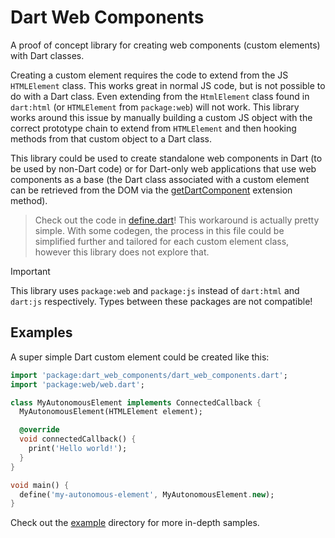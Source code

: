 # Dart Web Components
A proof of concept library for creating web components (custom elements) with Dart classes.

Creating a custom element requires the code to extend from the JS `HTMLElement` class. This works great in normal JS code, but is not possible to do with a Dart class. Even extending from the `HtmlElement` class found in `dart:html` (or `HTMLElement` from `package:web`) will not work. This library works around this issue by manually building a custom JS object with the correct prototype chain to extend from `HTMLElement` and then hooking methods from that custom object to a Dart class.

This library could be used to create standalone web components in Dart (to be used by non-Dart code) or for Dart-only web applications that use web components as a base (the Dart class associated with a custom element can be retrieved from the DOM via the [getDartComponent](./lib/src/extensions.dart) extension method).

> Check out the code in [define.dart](./lib/src/define.dart)! This workaround is actually pretty simple. With some codegen, the process in this file could be simplified further and tailored for each custom element class, however this library does not explore that.

> [!IMPORTANT]
> This library uses `package:web` and `package:js` instead of `dart:html` and `dart:js` respectively. Types between these packages are not compatible!

## Examples
A super simple Dart custom element could be created like this:
```dart
import 'package:dart_web_components/dart_web_components.dart';
import 'package:web/web.dart';

class MyAutonomousElement implements ConnectedCallback {
  MyAutonomousElement(HTMLElement element);

  @override
  void connectedCallback() {
    print('Hello world!');
  }
}

void main() {
  define('my-autonomous-element', MyAutonomousElement.new);
}
```

Check out the [example](./example) directory for more in-depth samples.
